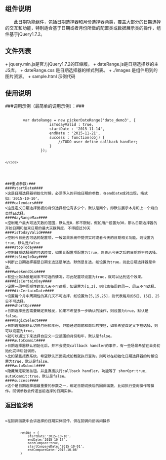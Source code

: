 <h2>组件说明</h2>
　　此日期功能组件，包括日期选择器和月份选择器两类，覆盖大部分的日期选择的交互和功能，特别适合基于日期或者月份所做的配置类或数据展示类的操作，组件基于jQuery1.7.2。

<h2>文件列表</h2>
+  jquery.min.js是官方jQuery1.7.2的压缩版。
+  dateRange.js是日期选择器的主JS库。
+  dateRange.css 是日期选择器的样式列表。
+  ./images 是组件用到的图片资源。
+  sample.html 示例代码

<h2>使用说明</h2>
###调用示例（最简单的调用示例）：###
<pre>
	<code>
		var dateRange = new pickerDateRange('date_demo3', {
					isTodayValid : true,
					startDate : '2015-11-14',
					endDate : '2015-11-21',
					success : function(obj) {
						//TODO user define callback handler;
					}
				});

	</code>
</pre>
###重点参数:###
####startDate####
>这是日期选择器初始化时候，必须传入的开始日期的参数，与endDate成对出现，格式如:'2015-10-10'。
####calendars####
>这是定义日期选择面板的月份选择栏位有多少个，默认是两个，即默认展示本月和上一个月的自然日选择。
####dayRangeMax####
>控制用户最大可选天数的范围，默认是0，即不限制，假如用户设置为30，那么日期选择器的开始日期和结束日期的最大天数跨度，不得超过30天
####isTodayValid#####
>控制今日是否可选的配置项，一般如果系统中提供实时或者今天的日期相关功能，则设置为true，默认是false
####stopToday####
>控制日期选择器的可选粒度，如果此配置项配置为true，则表示今天之后的日期将不可选择。
####isSingleDay####
>判断此日期选择器是日期复选还是单选，默然是复选，如设置为true，则此日期选择器是单选。
####weekendDis####
>有些业务场景是周末不可选的情况，将此配置项设置为true，就可以达到这个效果。
####disCertainDay####
>设置一周中周期性的某几天不可选择，如设置为[1,3]，则代表每周的周一、周三不可选择。
####disCertainDate####
>设置每个月中周期性的某几天不可选择，如设置为[5,15,25]，则代表每月的5日、15日、25日不可选择。
####shortOpr####
>日期选择是否需要确定来触发，如果不希望多一步确认的操作，则设置为true，默认是false。
####magicSelect####
>日期选择器默认切换月份和年份，只能通过向前和向后的按钮，如果希望自定义下拉选择，则可以设置为true，
>就可以通过下来选择自定义一定范围的月份和年，默认是false。
####autoCommit####
>日期选择器默认初始化后，并不会提交callback handler的事件，有一些场景希望在业务初始化完毕后就调用，
>比如某些报表系统，希望默认页面完成加载就执行查询，则可以在初始化日期选择器的时候设置为true，默认是false。
####autoSubmit####
>隐藏确定取消按钮，并且直接执行callback handler，功能等于 shorOpr:true, autoCommit:true，默认是false。
####success####
>这个是日期选择器最重要的参数之一，绑定日期切换后的回调函数，比如执行查询操作等操作。回调参数会传递当前选择的日期实体。
<h2>返回值说明</h2>
>在回调函数中会讲选择的日期实体回传，供在回调内部访问操作
<pre>
    <code>
        retObj = {
            startDate:'2015-10-10',
            endDate:'2015-10-17',
            needCompare:true,
            startCompareDate:'2015-10-01',
            endCompareDate:'2015-10-08'
        }
    </code>
</pre>


